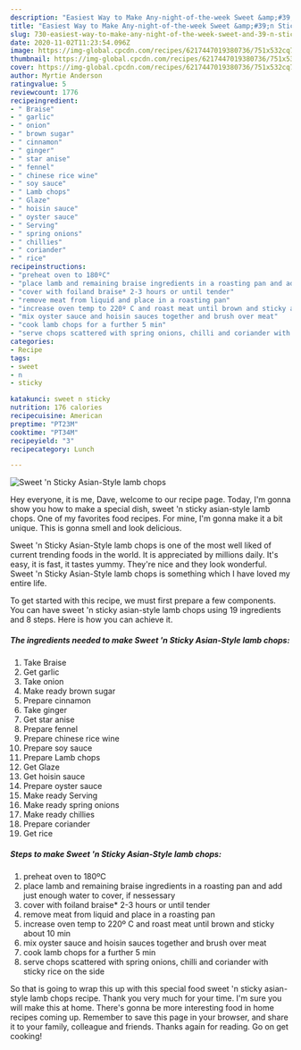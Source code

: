 ```yaml
---
description: "Easiest Way to Make Any-night-of-the-week Sweet &amp;#39;n Sticky Asian-Style lamb chops"
title: "Easiest Way to Make Any-night-of-the-week Sweet &amp;#39;n Sticky Asian-Style lamb chops"
slug: 730-easiest-way-to-make-any-night-of-the-week-sweet-and-39-n-sticky-asian-style-lamb-chops
date: 2020-11-02T11:23:54.096Z
image: https://img-global.cpcdn.com/recipes/6217447019380736/751x532cq70/sweet-n-sticky-asian-style-lamb-chops-recipe-main-photo.jpg
thumbnail: https://img-global.cpcdn.com/recipes/6217447019380736/751x532cq70/sweet-n-sticky-asian-style-lamb-chops-recipe-main-photo.jpg
cover: https://img-global.cpcdn.com/recipes/6217447019380736/751x532cq70/sweet-n-sticky-asian-style-lamb-chops-recipe-main-photo.jpg
author: Myrtie Anderson
ratingvalue: 5
reviewcount: 1776
recipeingredient:
- " Braise"
- " garlic"
- " onion"
- " brown sugar"
- " cinnamon"
- " ginger"
- " star anise"
- " fennel"
- " chinese rice wine"
- " soy sauce"
- " Lamb chops"
- " Glaze"
- " hoisin sauce"
- " oyster sauce"
- " Serving"
- " spring onions"
- " chillies"
- " coriander"
- " rice"
recipeinstructions:
- "preheat oven to 180ºC"
- "place lamb and remaining braise ingredients in a roasting pan and add just enough water to cover, if nessessary"
- "cover with foiland braise* 2-3 hours or until tender"
- "remove meat from liquid and place in a roasting pan"
- "increase oven temp to 220º C and roast meat until brown and sticky about 10 min"
- "mix oyster sauce and hoisin sauces together and brush over meat"
- "cook lamb chops for a further 5 min"
- "serve chops scattered with spring onions, chilli and coriander with sticky rice on the side"
categories:
- Recipe
tags:
- sweet
- n
- sticky

katakunci: sweet n sticky 
nutrition: 176 calories
recipecuisine: American
preptime: "PT23M"
cooktime: "PT34M"
recipeyield: "3"
recipecategory: Lunch

---
```



![Sweet &#39;n Sticky Asian-Style lamb chops](https://img-global.cpcdn.com/recipes/6217447019380736/751x532cq70/sweet-n-sticky-asian-style-lamb-chops-recipe-main-photo.jpg)

Hey everyone, it is me, Dave, welcome to our recipe page. Today, I'm gonna show you how to make a special dish, sweet &#39;n sticky asian-style lamb chops. One of my favorites food recipes. For mine, I'm gonna make it a bit unique. This is gonna smell and look delicious.



Sweet &#39;n Sticky Asian-Style lamb chops is one of the most well liked of current trending foods in the world. It is appreciated by millions daily. It's easy, it is fast, it tastes yummy. They're nice and they look wonderful. Sweet &#39;n Sticky Asian-Style lamb chops is something which I have loved my entire life.


To get started with this recipe, we must first prepare a few components. You can have sweet &#39;n sticky asian-style lamb chops using 19 ingredients and 8 steps. Here is how you can achieve it.

<!--inarticleads1-->

##### The ingredients needed to make Sweet &#39;n Sticky Asian-Style lamb chops:

1. Take  Braise
1. Get  garlic
1. Take  onion
1. Make ready  brown sugar
1. Prepare  cinnamon
1. Take  ginger
1. Get  star anise
1. Prepare  fennel
1. Prepare  chinese rice wine
1. Prepare  soy sauce
1. Prepare  Lamb chops
1. Get  Glaze
1. Get  hoisin sauce
1. Prepare  oyster sauce
1. Make ready  Serving
1. Make ready  spring onions
1. Make ready  chillies
1. Prepare  coriander
1. Get  rice




<!--inarticleads2-->

##### Steps to make Sweet &#39;n Sticky Asian-Style lamb chops:

1. preheat oven to 180ºC
1. place lamb and remaining braise ingredients in a roasting pan and add just enough water to cover, if nessessary
1. cover with foiland braise* 2-3 hours or until tender
1. remove meat from liquid and place in a roasting pan
1. increase oven temp to 220º C and roast meat until brown and sticky about 10 min
1. mix oyster sauce and hoisin sauces together and brush over meat
1. cook lamb chops for a further 5 min
1. serve chops scattered with spring onions, chilli and coriander with sticky rice on the side




So that is going to wrap this up with this special food sweet &#39;n sticky asian-style lamb chops recipe. Thank you very much for your time. I'm sure you will make this at home. There's gonna be more interesting food in home recipes coming up. Remember to save this page in your browser, and share it to your family, colleague and friends. Thanks again for reading. Go on get cooking!
